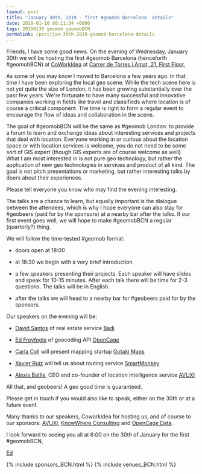 ```yaml
--- 
layout: post
title: "January 30th, 2019 - first #geomob Barcelona  details"
date: 2019-01-10 08:11:34 +0000
tags: 20190130 geomob geomobBCN
permalink: /post/jan-30th-2019-geomob-barcelona-details
---
```



Friends, I have some good news. On the evening of Wednesday, January 30th we
will be hosting the first #geomob Barcelona (henceforth #geomobBCN)
at [CoWorkIdea](https://coworkidea.com/en/) at [Carrer de Torres i Amat, 21, First Floor](https://goo.gl/maps/wEAX4uRU8EN2),

As some of you may know I moved to Barcelona a few years ago.
In that time I have been exploring the local geo scene. While the tech
scene here is not yet quite the size of London, it has been growing
substantially over the past few years. We're fortunate to have many successful
and innovative companies working in fields like travel and classifieds where
location is of course a critical component. The time is right to form a
regular event to encourage the flow of ideas and collaboration in the scene. 

The goal of #geomobBCN will be the same as #geomob London: to provide
a forum to learn and exchange ideas about interesting services and projects
that deal with location. Everyone working in or curious about the location
space or with location services is welcome, you do not need to be some sort of
GIS expert (though GIS experts are of course welcome as well). What I am most
interested in is not pure geo technology, but rather the application of new
geo technologies in services and product of all kind. The goal is not pitch
presentations or marketing, but rather interesting talks by doers about their
experiences.

Please tell everyone you know who may find the evening interesting.

The talks are a chance to learn, but equally important is the dialogue between
the attendees, which is why I hope everyone can also stay for #geobeers (paid
for by the sponsors) at a nearby bar after the talks. If our first event goes
well, we will hope to make #geomobBCN a regular (quarterly?) thing. 

We will follow the time-tested #geomob format:

* doors open at 18:00

* at 18:30 we begin with a very brief introduction

* a few speakers presenting their projects. Each speaker will have slides and
speak for 10-15 minutes. After each talk there will be time for 2-3 questions.
The talks will be in English.

* after the talks we will head to a nearby bar for #geobeers paid for by the
sponsors. 

Our speakers on the evening will be:

* [David Santos](https://twitter.com/dsantosmerino) of real estate service [Badi](https://badi.com)

* [Ed Freyfogle](https://twitter.com/freyfogle) of geocoding API [OpenCage](https://opencagedata.com/)

* [Carla Coll](https://www.linkedin.com/in/ccollroca/) will present mapping startup [Gotaki Maps](https://twitter.com/Gotakimaps)

* [Xavier Ruiz](https://www.linkedin.com/in/xruizroyo/) will tell us about routing service [SmartMonkey](https://en.smartmonkey.io)

* [Alexis Batlle](https://twitter.com/AlexisBatlle), CEO and co-founder of location intelligence service [AVUXI](http://www.avuxi.com/)

All that, and geobeers! A geo good time is guaranteed.

Please get in touch if you would also like to speak, either on the 30th or at
a future event.

Many thanks to our speakers, Coworkidea for hosting us, and of course to our
sponsors:
[AVUXI](https://www.avuxi.com),
[KnowWhere Consulting](https://knowwhereconsulting.co.uk/) and 
[OpenCage Data](https://opencagedata.com/). 

I look forward to seeing you all at 6:00 on the 30th of January for the first #geomobBCN,

[Ed](https://twitter.com/freyfogle)

{% include sponsors_BCN.html %}
{% include venues_BCN.html %}
